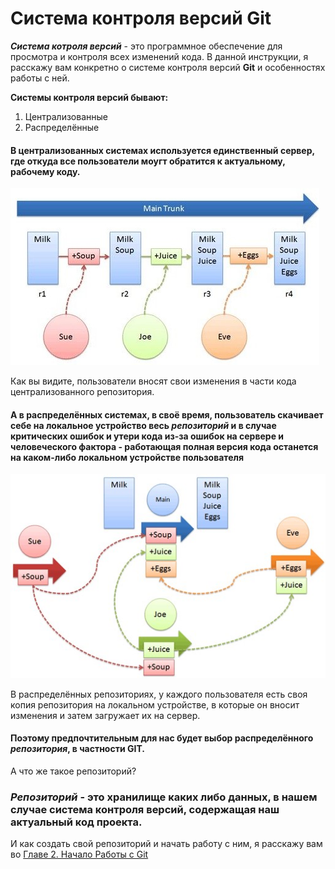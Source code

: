 # Система контроля версий Git

***Система котроля версий*** - это программное обеспечение для просмотра и контроля всех изменений кода. В данной инструкции, я расскажу вам конкретно о системе контроля версий **Git** и особенностях работы с ней.

**Системы контроля версий бывают:**

1. Централизованные 
2. Распределённые 

#### В централизованных системах используется единственный сервер, где откуда все пользователи моугт обратится к актуальному, рабочему коду.
  ![Централизованный репозиторий](./photos/repos.jpg)

  Как вы видите, пользователи вносят свои изменения в части кода централизованного репозитория.

#### А в распределённых системах, в своё время, пользователь скачивает себе на локальное устройство весь *репозиторий* и в случае критических ошибок и утери кода из-за ошибок на сервере и человеческого фактора - работающая полная версия кода останется на каком-либо локальном устройстве пользователя

![Распределённые репозиторийй](./photos/sharedrepos2.jpg)

В распределённых репозиториях, у каждого пользователя есть своя копия репозитория на локальном устройстве, в которые он вносит изменения и затем загружает их на сервер.

#### Поэтому предпочтительным для нас будет выбор распределённого *репозитория*, в частности **GIT**.

А что же такое репозиторий?

### ***Репозиторий*** - это хранилище каких либо данных, в нашем случае система контроля версий, содержащая наш актуальный код проекта.

И как создать свой репозиторий и начать работу с ним, я расскажу вам во [Главе 2. Начало Работы с Git](./gitstartup.md) 